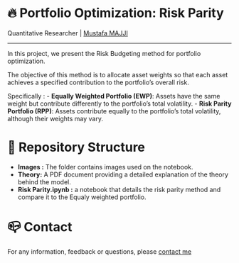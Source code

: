 # 🔥 Portfolio Optimization: Risk Parity
Quantitative Researcher | [Mustafa MAJJI](linkedin.com/in/mustafa-majji-3a59861a2)
***

In this project, we present the Risk Budgeting method for portfolio optimization.

The objective of this method is to allocate asset weights so that each asset achieves a specified contribution to the portfolio’s overall risk.

Specifically :
            - **Equally Weighted Portfolio (EWP)**: Assets have the same weight but contribute differently to the portfolio’s total volatility.
            - **Risk Parity Portfolio (RPP)**: Assets contribute equally to the portfolio’s total volatility, although their weights may vary.
            
# 🚀 Repository Structure

- **Images :**  The folder contains images used on the notebook. 
- **Theory:** A PDF document providing a detailed explanation of the theory behind the model.
- **Risk Parity.ipynb :** a notebook that details the risk parity method and compare it to the Equaly weighted portfolio.

# :mailbox_closed: Contact
For any information, feedback or questions, please [contact me][Mustafa-email]




[Mustafa-email]: mailto:majji1999@gmail.com
